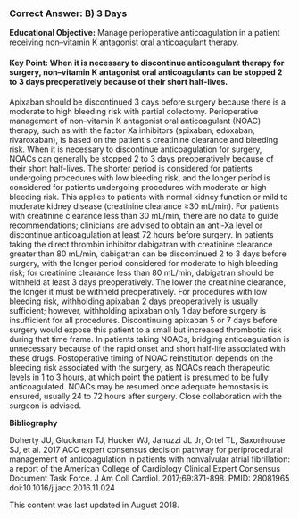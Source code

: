 
### Correct Answer: B) 3 Days 

**Educational Objective:** Manage perioperative anticoagulation in a patient receiving non–vitamin K antagonist oral anticoagulant therapy.

#### **Key Point:** When it is necessary to discontinue anticoagulant therapy for surgery, non–vitamin K antagonist oral anticoagulants can be stopped 2 to 3 days preoperatively because of their short half-lives.

Apixaban should be discontinued 3 days before surgery because there is a moderate to high bleeding risk with partial colectomy. Perioperative management of non–vitamin K antagonist oral anticoagulant (NOAC) therapy, such as with the factor Xa inhibitors (apixaban, edoxaban, rivaroxaban), is based on the patient's creatinine clearance and bleeding risk. When it is necessary to discontinue anticoagulation for surgery, NOACs can generally be stopped 2 to 3 days preoperatively because of their short half-lives. The shorter period is considered for patients undergoing procedures with low bleeding risk, and the longer period is considered for patients undergoing procedures with moderate or high bleeding risk. This applies to patients with normal kidney function or mild to moderate kidney disease (creatinine clearance ≥30 mL/min). For patients with creatinine clearance less than 30 mL/min, there are no data to guide recommendations; clinicians are advised to obtain an anti-Xa level or discontinue anticoagulation at least 72 hours before surgery. In patients taking the direct thrombin inhibitor dabigatran with creatinine clearance greater than 80 mL/min, dabigatran can be discontinued 2 to 3 days before surgery, with the longer period considered for moderate to high bleeding risk; for creatinine clearance less than 80 mL/min, dabigatran should be withheld at least 3 days preoperatively. The lower the creatinine clearance, the longer it must be withheld preoperatively.
For procedures with low bleeding risk, withholding apixaban 2 days preoperatively is usually sufficient; however, withholding apixaban only 1 day before surgery is insufficient for all procedures. Discontinuing apixaban 5 or 7 days before surgery would expose this patient to a small but increased thrombotic risk during that time frame.
In patients taking NOACs, bridging anticoagulation is unnecessary because of the rapid onset and short half-life associated with these drugs. Postoperative timing of NOAC reinstitution depends on the bleeding risk associated with the surgery, as NOACs reach therapeutic levels in 1 to 3 hours, at which point the patient is presumed to be fully anticoagulated. NOACs may be resumed once adequate hemostasis is ensured, usually 24 to 72 hours after surgery. Close collaboration with the surgeon is advised.

**Bibliography**

Doherty JU, Gluckman TJ, Hucker WJ, Januzzi JL Jr, Ortel TL, Saxonhouse SJ, et al. 2017 ACC expert consensus decision pathway for periprocedural management of anticoagulation in patients with nonvalvular atrial fibrillation: a report of the American College of Cardiology Clinical Expert Consensus Document Task Force. J Am Coll Cardiol. 2017;69:871-898. PMID: 28081965 doi:10.1016/j.jacc.2016.11.024

This content was last updated in August 2018.